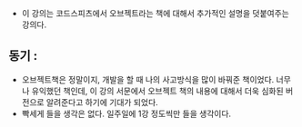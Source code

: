 
- 이 강의는 코드스피츠에서 오브젝트라는 책에 대해서 추가적인 설명을 덧붙여주는 강의다. 

## 동기 : 

- 오브젝트책은 정말이지, 개발을 할 때 나의 사고방식을 많이 바꿔준 책이었다. 너무나 유익했던 책인데, 이 강의 서문에서 오브젝트 책의 내용에 대해서 더욱 심화된 버전으로 알려준다고 하기에 기대가 되었다. 
- 빡세게 들을 생각은 없다. 일주일에 1강 정도씩만 들을 생각이다. 